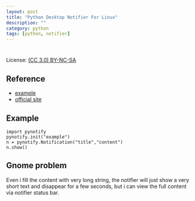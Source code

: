 ```yaml
---
layout: post
title: "Python Desktop Notifier For Linux"
description: ""
category: python
tags: [python, notifier]
---
```

#
License: [(CC 3.0) BY-NC-SA](http://creativecommons.org/licenses/by-nc-sa/3.0/)

## Reference
* [example](http://ole.im/blog/2011/oct/20/python-notify)
* [official site](http://galago-project.org/news/index.php)

## Example

    import pynotify
    pynotify.init("example")
    n = pynotify.Notification("title","content")
    n.show()

## Gnome problem
Even i fill the content with very long string, the notifier will just show a very short text and disappear for a few seconds, but i can view the full content via notifier status bar.
 
